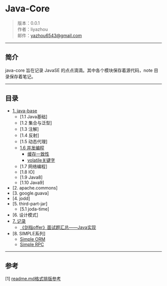 Java-Core
====

> 版本：0.0.1 <br/>
> 作者：liyazhou <br/>
> 邮件：yazhou6543@gmail.com


---


## 简介

java-core 旨在记录 JavaSE 的点点滴滴。其中各个模块保存着源代码，note 目录保存着笔记。


---


## 目录

* [1. java-base](note/java-base)
    * [1.1 Java基础]
    * [1.2 集合与泛型]
    * [1.3 注解]
    * [1.4 反射]
    * [1.5 动态代理]
    * [1.6 并发编程](note/java-base-multithread-concurrency)
        * [缓存一致性](note/java-base-multithread-concurrency/缓存一致性.md)
        * [volatile关键字](note/java-base-multithread-concurrency/volatile关键字.md)
    * [1.7 网络编程]
    * [1.8 IO]
    * [1.9 Java8]
    * [1.10 Java9]
* [2. apache.commons]
* [3. google.guava]
* [4. jodd]
* [5. third-part-jar]
    - [5.1 joda-time]  
* [6. 设计模式]
* [7. 记录](note)
    - [《剑指offer》面试题汇总——Java实现](https://github.com/li-yazhou/algorithm-primer/blob/master/interview-for-offer/md/%E5%89%91%E6%8C%87offer%E9%9D%A2%E8%AF%95%E9%A2%98%E6%B1%87%E6%80%BB.md)
* [8. SIMPLE系列]
    * [Simple ORM](https://github.com/li-yazhou/dbpipe)
    * [Simple RPC](https://github.com/li-yazhou/gibbon)
   
   
---


## 参考

[1] [readme.md格式排版参考](https://github.com/lijin-THU/notes-machine-learning/blame/master/ReadMe.md)



